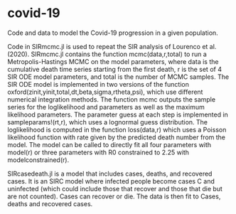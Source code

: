 # covid-19

Code and data to model the Covid-19 progression in a given population.

Code in SIRmcmc.jl is used to repeat the SIR analysis of Lourenco et al. (2020). SIRmcmc.jl contains the function mcmc(data,r,total) to run a Metropolis-Hastings MCMC on the model parameters, where data is the cumulative death time series starting from the first death, r is the set of 4 SIR ODE model parameters, and total is the number of MCMC samples. The SIR ODE model is implemented in two versions of the function oxford(zinit,yinit,total,dt,beta,sigma,rtheta,psi), which use different numerical integration methods. The function mcmc outputs the sample series for the loglikelihood and parameters as well as the maximum likelihood parameters.  The parameter guess at each step is implemented in sampleparams!(rt,r), which uses a lognormal guess distribution.  The loglikelihood is computed in the function loss(data,r) which uses a Poisson likelihood function with rate given by the predicted death number from the model.  The model can be called to directly fit all four parameters with model(r) or three parameters with R0 constrained to 2.25 with modelconstrained(r).

SIRcasedeath.jl is a model that includes cases, deaths, and recovered cases.  It is an SIRC model where infected people become cases C and uninfected (which could include those that recover and those that die but are not counted).  Cases can recover or die.  The data is then fit to Cases, deaths and recovered cases.

